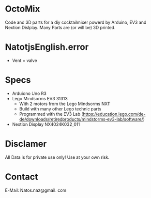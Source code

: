 # OctoMix

Code and 3D parts for a diy cocktailmixer powerd by Arduino, EV3 and Nextion Dislplay. Many Parts are (or will be) 3D printed.

# NatotjsEnglish.error

- Vent = valve

# Specs
- Arduiono Uno R3
- Lego Mindsorms EV3 31313
  - With 2 motors from the Lego Mindsorms NXT
  - Build with many other Lego technic parts
  - Programmed with the EV3 Lab (https://education.lego.com/de-de/downloads/retiredproducts/mindstorms-ev3-lab/software/)
- Nextion Display NX4024K032_011

# Disclamer

All Data is for private use only! Use at your own risk. 

# Contact

E-Mail: Natos.naz@gmail. com
